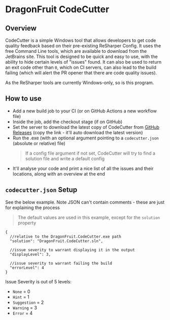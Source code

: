 # DragonFruit CodeCutter

## Overview
CodeCutter is a simple Windows tool that allows developers to get code quality feedback based on their pre-existing ReSharper Config. It uses the free Command Line tools, which are available to download from the JetBrains site. This tool is designed to be quick and easy to use, with the ability to hide certain levels of "issues" found. It can also be used to return an exit code other than `0`, which on CI servers, can also lead to the build failing (which will alert the PR opener that there are code quality issues).

As the ReSharper tools are currently Windows-only, so is this program.

## How to use
- Add a new build job to your CI  (or on GitHub Actions a new workflow file)
- Inside the job, add the checkout stage (if on GitHub)
- Set the server to download the latest copy of CodeCutter from [GitHub Releases](https://github.com/dragonfruitnetwork/CodeCutter/releases/latest/download/DragonFruit.CodeCutter.exe) (copy the link - it'll auto download the latest version)
- Run the .exe (with an optional argument pointing to a `codecutter.json` (absolute or relative) file)
	> If a config file argument if not set, CodeCutter will try to find a solution file and write a default config
- It'll analyse your code and print a nice list of all the issues and their locations, along with an overview at the end

## `codecutter.json` Setup
See the below example. Note JSON can't contain comments - these are just for explaining the process
> The default values are used in this example, except for the `solution` property
```
{
  //relative to the DragonFruit.CodeCutter.exe path
  "solution": "DragonFruit.CodeCutter.sln",
  
  //issue severity to warrant displaying it in the output
  "displayLevel": 3,
  
  //issue severity to warrant failing the build
  "errorLevel": 4
}
```
Issue Severity is out of 5 levels: 
- `None` = 0
- `Hint` = 1
- `Suggestion` = 2
- `Warning` = 3
- `Error` = 4
